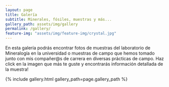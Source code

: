 ```yaml
---
layout: page
title: Galería
subtitle: Minerales, fósiles, muestras y más...
gallery_path: assets/img/gallery
permalink: /gallery/
feature-img: "assets/img/feature-img/crystal.jpg"
---
```


En esta galería podrás encontrar fotos de muestras del laboratorio de Mineralogía en la universidad o muestras de campo que hemos tomado junto con mis compañer@s de carrera en diversas prácticas de campo. Haz click en la imagen que más te guste y encontrarás información detallada de la muestra!

{% include gallery.html gallery_path=page.gallery_path %}
